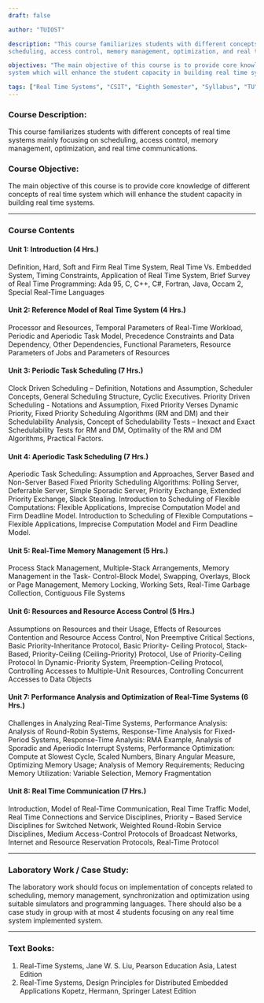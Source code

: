 ```yaml
---
draft: false

author: "TUIOST"

description: "This course familiarizes students with different concepts of real time systems mainly focusing on
scheduling, access control, memory management, optimization, and real time communications."

objectives: "The main objective of this course is to provide core knowledge of different concepts of real time
system which will enhance the student capacity in building real time systems."

tags: ["Real Time Systems", "CSIT", "Eighth Semester", "Syllabus", "TU"]
---
```


### Course Description:

This course familiarizes students with different concepts of real time systems mainly focusing on
scheduling, access control, memory management, optimization, and real time communications.

### Course Objective:

The main objective of this course is to provide core knowledge of different concepts of real time
system which will enhance the student capacity in building real time systems.

<hr>

### Course Contents

#### Unit 1: Introduction (4 Hrs.)

Definition, Hard, Soft and Firm Real Time System, Real Time Vs. Embedded System, Timing
Constraints, Application of Real Time System, Brief Survey of Real Time Programming: Ada 95,
C, C++, C#, Fortran, Java, Occam 2, Special Real-Time Languages

#### Unit 2: Reference Model of Real Time System (4 Hrs.)

Processor and Resources, Temporal Parameters of Real-Time Workload, Periodic and Aperiodic
Task Model, Precedence Constraints and Data Dependency, Other Dependencies, Functional
Parameters, Resource Parameters of Jobs and Parameters of Resources

#### Unit 3: Periodic Task Scheduling (7 Hrs.)

Clock Driven Scheduling – Definition, Notations and Assumption, Scheduler Concepts, General
Scheduling Structure, Cyclic Executives. Priority Driven Scheduling - Notations and Assumption,
Fixed Priority Verses Dynamic Priority, Fixed Priority Scheduling Algorithms (RM and DM) and
their Schedulability Analysis, Concept of Schedulability Tests – Inexact and Exact Schedulability
Tests for RM and DM, Optimality of the RM and DM Algorithms, Practical Factors.

#### Unit 4: Aperiodic Task Scheduling (7 Hrs.)

Aperiodic Task Scheduling: Assumption and Approaches, Server Based and Non-Server Based
Fixed Priority Scheduling Algorithms: Polling Server, Deferrable Server, Simple Sporadic Server,
Priority Exchange, Extended Priority Exchange, Slack Stealing. Introduction to Scheduling of
Flexible Computations: Flexible Applications, Imprecise Computation Model and Firm Deadline
Model. Introduction to Scheduling of Flexible Computations –Flexible Applications, Imprecise
Computation Model and Firm Deadline Model.

#### Unit 5: Real-Time Memory Management (5 Hrs.)

Process Stack Management, Multiple-Stack Arrangements, Memory Management in the Task-
Control-Block Model, Swapping, Overlays, Block or Page Management, Memory Locking,
Working Sets, Real-Time Garbage Collection, Contiguous File Systems

#### Unit 6: Resources and Resource Access Control (5 Hrs.)

Assumptions on Resources and their Usage, Effects of Resources Contention and Resource Access
Control, Non Preemptive Critical Sections, Basic Priority-Inheritance Protocol, Basic Priority-
Ceiling Protocol, Stack-Based, Priority-Ceiling (Ceiling-Priority) Protocol, Use of Priority-Ceiling
Protocol In Dynamic-Priority System, Preemption-Ceiling Protocol, Controlling Accesses to
Multiple-Unit Resources, Controlling Concurrent Accesses to Data Objects

#### Unit 7: Performance Analysis and Optimization of Real-Time Systems (6 Hrs.)

Challenges in Analyzing Real-Time Systems, Performance Analysis: Analysis of Round-Robin
Systems, Response-Time Analysis for Fixed-Period Systems, Response-Time Analysis: RMA
Example, Analysis of Sporadic and Aperiodic Interrupt Systems, Performance Optimization:
Compute at Slowest Cycle, Scaled Numbers, Binary Angular Measure, Optimizing Memory
Usage; Analysis of Memory Requirements; Reducing Memory Utilization: Variable Selection,
Memory Fragmentation

#### Unit 8: Real Time Communication (7 Hrs.)

Introduction, Model of Real-Time Communication, Real Time Traffic Model, Real Time
Connections and Service Disciplines, Priority – Based Service Disciplines for Switched Network,
Weighted Round-Robin Service Disciplines, Medium Access-Control Protocols of Broadcast
Networks, Internet and Resource Reservation Protocols, Real-Time Protocol

<hr>

### Laboratory Work / Case Study:

The laboratory work should focus on implementation of concepts related to scheduling, memory
management, synchronization and optimization using suitable simulators and programming
languages. There should also be a case study in group with at most 4 students focusing on any real
time system implemented system.

<hr>

### Text Books:

1. Real-Time Systems, Jane W. S. Liu, Pearson Education Asia, Latest Edition
2. Real-Time Systems, Design Principles for Distributed Embedded Applications Kopetz,
   Hermann, Springer Latest Edition
